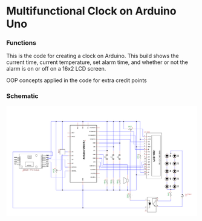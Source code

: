 # Multifunctional Clock on Arduino Uno

### Functions
This is the code for creating a clock on Arduino. This build shows the current time, current temperature, set alarm time, and whether or not the alarm is on or off on a 16x2 LCD screen.

OOP concepts applied in the code for extra credit points

### Schematic
![Image description](schematic.png)
